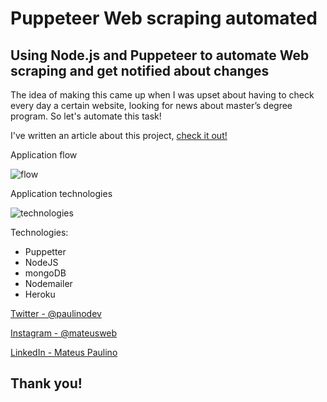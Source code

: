 # Puppeteer Web scraping automated
## Using Node.js and Puppeteer to automate Web scraping and get notified about changes
The idea of making this came up when I was upset about having to check every day a certain website, looking for news about master’s degree program. So let's automate this task!

I've written an article about this project, [check it out!](https://medium.com/@mateuspaulino/using-nodejs-and-puppeteer-to-automate-web-scraping-and-get-notified-about-changes-6b485de00321)


Application flow

![flow](https://i.ibb.co/QvzGX59/fluxograma.jpg)

Application technologies

![technologies](https://i.ibb.co/1n6wgZZ/cover.jpg)

Technologies:
- Puppetter
- NodeJS
- mongoDB
- Nodemailer
- Heroku

[Twitter - @paulinodev](https://twitter.com/paulinodev)

[Instagram - @mateusweb](https://www.instagram.com/mateusweb/)

[LinkedIn - Mateus Paulino](https://www.linkedin.com/in/mateuspaulino/)

## Thank you!
